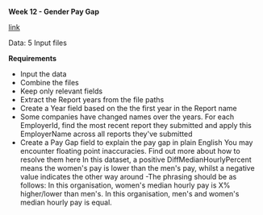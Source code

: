 **Week 12 - Gender Pay Gap**

[link](https://preppindata.blogspot.com/2022/03/2022-week-12-gender-pay-gap.html)

Data: 5 Input files

**Requirements**

- Input the data
- Combine the files
- Keep only relevant fields
- Extract the Report years from the file paths
- Create a Year field based on the the first year in the Report name
- Some companies have changed names over the years. For each EmployerId, find the most recent report they submitted and apply this EmployerName across all reports they've submitted
- Create a Pay Gap field to explain the pay gap in plain English
    You may encounter floating point inaccuracies. Find out more about how to resolve them here
    In this dataset, a positive DiffMedianHourlyPercent means the women's pay is lower than the men's pay, whilst a negative value indicates the other way around
-The phrasing should be as follows:
        In this organisation, women's median hourly pay is X% higher/lower than men's.
        In this organisation, men's and women's median hourly pay is equal.
